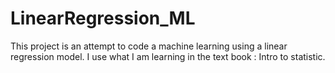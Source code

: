 # LinearRegression_ML
This project is an attempt to code a machine learning using a linear regression model. I use what I am learning in the text book : Intro to statistic.
